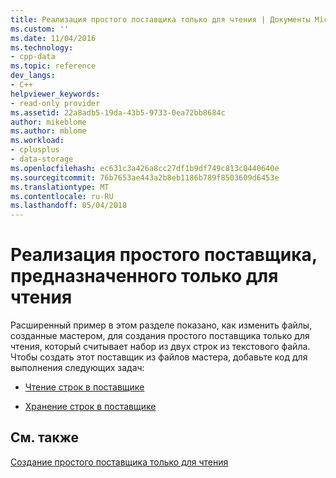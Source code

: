 ```yaml
---
title: Реализация простого поставщика только для чтения | Документы Microsoft
ms.custom: ''
ms.date: 11/04/2016
ms.technology:
- cpp-data
ms.topic: reference
dev_langs:
- C++
helpviewer_keywords:
- read-only provider
ms.assetid: 22a8adb5-19da-43b5-9733-0ea72bb8684c
author: mikeblome
ms.author: mblome
ms.workload:
- cplusplus
- data-storage
ms.openlocfilehash: ec631c3a426a8cc27df1b9df749c813c0440640e
ms.sourcegitcommit: 76b7653ae443a2b8eb1186b789f8503609d6453e
ms.translationtype: MT
ms.contentlocale: ru-RU
ms.lasthandoff: 05/04/2018
---
```

# <a name="implementing-the-simple-read-only-provider"></a>Реализация простого поставщика, предназначенного только для чтения
Расширенный пример в этом разделе показано, как изменить файлы, созданные мастером, для создания простого поставщика только для чтения, который считывает набор из двух строк из текстового файла. Чтобы создать этот поставщик из файлов мастера, добавьте код для выполнения следующих задач:  
  
-   [Чтение строк в поставщике](../../data/oledb/reading-strings-into-the-ole-db-provider.md)  
  
-   [Хранение строк в поставщике](../../data/oledb/storing-strings-in-the-ole-db-provider.md)  
  
## <a name="see-also"></a>См. также  
 [Создание простого поставщика только для чтения](../../data/oledb/creating-a-simple-read-only-provider.md)